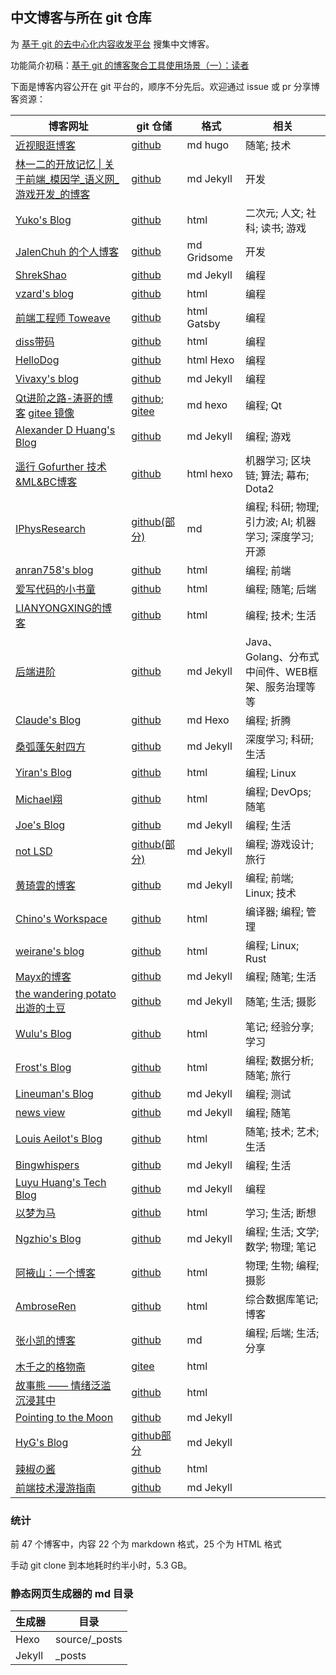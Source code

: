 ## 中文博客与所在 git 仓库

为 [基于 git 的去中心化内容收发平台](https://zhuanlan.zhihu.com/p/346258393) 搜集中文博客。

功能简介初稿：[基于 git 的博客聚合工具使用场景（一）：读者](<文档/2021-01-26-基于 git 的博客聚合工具使用场景（一）：读者.md>)

下面是博客内容公开在 git 平台的，顺序不分先后。欢迎通过 issue 或 pr 分享博客资源：

| 博客网址 | git 仓储 | 格式 | 相关
| ------------- | ------------- | ------------- | ------------- |
| [近视眼逛博客](https://ditou.org/) | [github](https://github.com/1078503/blog) | md hugo | 随笔; 技术
| [林一二的开放记忆 \| 关于前端_模因学_语义网_游戏开发_的博客](https://onetwo.ren/) | [github](https://github.com/linonetwo/linonetwo.github.io) | md Jekyll | 开发
| [Yuko's Blog](https://yuukoamamiya.github.io/) | [github](https://github.com/yuukoamamiya/yuukoamamiya.github.io) | html | 二次元; 人文; 社科; 读书; 游戏
| [JalenChuh 的个人博客](https://blog.jalenchuh.cn/) | [github](https://github.com/jalenchuh/blog) | md Gridsome | 开发
| [ShrekShao](http://shrekshao.github.io) | [github](https://github.com/shrekshao/shrekshao.github.io) | md Jekyll | 编程
| [vzard's blog](https://blog.vzard.cn/) | [github](https://github.com/vzardlloo/vzardlloo.github.io) | html | 编程
| [前端工程师 Toweave](https://toweave.github.io/) | [github](https://github.com/toweave/toweave.github.io) | html Gatsby | 编程
| [diss带码](https://dumplingbao.github.io/) | [github](https://github.com/dumplingbao/dumplingbao.github.io) | html | 编程
| [HelloDog](https://wsgzao.github.io) | [github](https://github.com/wsgzao/wsgzao.github.io) | html Hexo | 编程
| [Vivaxy's blog](https://vivaxyblog.github.io) | [github](https://github.com/vivaxyblog/vivaxyblog.github.io) | md Jekyll | 编程
| [Qt进阶之路-涛哥的博客](https://jaredtao.github.io/) [gitee 镜像](https://jaredtao.gitee.io/) | [github](https://github.com/jaredtao/jaredtao.github.io/tree/tao); [gitee](https://gitee.com/jaredtao/jaredtao/tree/tao/) | md hexo | 编程; Qt
| [Alexander D Huang's Blog](https://alxddh.github.io) | [github](https://github.com/alxddh/alxddh.github.io) | md Jekyll | 编程; 游戏
| [遥行 Gofurther 技术&ML&BC博客](https://charlesliuyx.github.io/) | [github](https://github.com/charlesliuyx/charlesliuyx.github.io) | html hexo | 机器学习; 区块链; 算法; 幕布; Dota2
| [IPhysResearch](https://iphysresearch.github.io/blog/) | [github(部分)](https://github.com/iphysresearch/iphysresearch.github.io_Archive/tree/sourcery/master) | md | 编程; 科研; 物理; 引力波; AI; 机器学习; 深度学习; 开源
| [anran758's blog](https://anran758.github.io/blog/) | [github](https://github.com/anran758/anran758.github.io) | html | 编程; 前端
| [爱写代码的小书童](https://zofun.github.io/) | [github](https://github.com/zofun/zofun.github.io) | html | 编程; 随笔; 后端
| [LIANYONGXING的博客](https://lianyongxing.github.io/) | [github](https://github.com/lianyongxing/lianyongxing.github.io) | html | 编程; 技术; 生活
| [后端进阶](https://objcoding.com/) | [github](https://github.com/objcoding/objcoding.github.io) | md Jekyll | Java、Golang、分布式中间件、WEB框架、服务治理等等
| [Claude's Blog](https://claude-ray.github.io) | [github](https://github.com/claude-ray/claude-ray.github.io) | md Hexo| 编程; 折腾
| [桑弧蓬矢射四方](https://iphyer.github.io/) | [github](https://github.com/iphyer/iphyer.github.io) | md Jekyll | 深度学习; 科研; 生活
| [Yiran's Blog](https://zdyxry.github.io/) | [github](https://github.com/zdyxry/zdyxry.github.io) | html | 编程; Linux
| [Michael翔](https://michael728.github.io/) | [github](https://github.com/michael728/michael728.github.io) | html | 编程; DevOps; 随笔
| [Joe's Blog](https://hijiangtao.github.io/) | [github](https://github.com/hijiangtao/hijiangtao.github.io) | md Jekyll | 编程; 生活
| [not LSD](https://notlsd.github.io) | [github(部分)](https://github.com/notlsd/notlsd.github.io) | md Jekyll | 编程; 游戏设计; 旅行
| [黄琦雲的博客](https://knightyun.github.io/) | [github](https://github.com/knightyun/knightyun.github.io) | md Jekyll | 编程; 前端; Linux; 技术
| [Chino's Workspace](https://chinomars.github.io/) | [github](https://github.com/chinomars/chinomars.github.io) | html | 编译器; 编程; 管理
| [weirane's blog](https://blog.ruo-chen.wang/) | [github](https://github.com/weirane/weirane.github.io) | html | 编程; Linux; Rust
| [Mayx的博客](https://mabbs.github.io/) | [github](https://github.com/mabbs/mabbs.github.io) | md Jekyll | 编程; 随笔; 生活
| [the wandering potato 出遊的土豆](https://thewanderingpotato.github.io/) | [github](https://github.com/thewanderingpotato/thewanderingpotato.github.io) | md Jekyll | 随笔; 生活; 摄影
| [Wulu's Blog](https://emuqi.github.io/) | [github](https://github.com/emuqi/emuqi.github.io) | html | 笔记; 经验分享; 学习
| [Frost's Blog](https://frost-lee.github.io) | [github](https://github.com/frost-lee/frost-lee.github.io) | html | 编程; 数据分析; 随笔; 旅行
| [Lineuman's Blog](https://lineuman.github.io/blog/) | [github](https://github.com/lineuman/blog) | md Jekyll | 编程; 测试
| [news view](https://zsqk.github.io/news/) | [github](https://github.com/zsqk/news) | md Jekyll | 编程; 随笔
| [Louis Aeilot's Blog](https://aeilot.github.io/) | [github](https://github.com/aeilot/aeilot.github.io) | html | 随笔; 技术; 艺术; 生活
| [Bingwhispers](https://cyril3.github.io) | [github](https://github.com/cyril3/cyril3.github.io) | md Jekyll | 编程; 生活
| [Luyu Huang's Tech Blog](https://luyuhuang.tech/) | [github](https://github.com/luyuhuang/luyuhuang.github.io) | md Jekyll | 编程
| [以梦为马](https://lhymwm.github.io) | [github](https://github.com/lhymwm/lhymwm.github.io) | html | 学习; 生活; 断想
| [Ngzhio's Blog](https://ngzhio.github.io/) | [github](https://github.com/ngzhio/ngzhio.github.io) | md Jekyll | 编程; 生活; 文学; 数学; 物理; 笔记
| [阿掖山：一个博客](https://mountaye.github.io/blog/) | [github](https://github.com/MountAye/blog) | html | 物理; 生物; 编程; 摄影
| [AmbroseRen](https://ambroseren.github.io/test/) | [github](https://github.com/ambroseren/ambroseren.github.io) | html | 综合数据库笔记; 博客
| [张小凯的博客](https://jasonkayzk.github.io/) | [github](https://github.com/jasonkayzk/jasonkayzk.github.io) | md | 编程; 后端; 生活; 分享
| [木千之的格物斋](https://muqianzhi.gitee.io/) | [gitee](https://gitee.com/MuQianzhi/MuQianzhi) | html |
| [故事熊 —— 情绪泛滥 沉浸其中](https://felixxiong.github.io/) | [github](https://github.com/FelixXiong/FelixXiong.github.io) | html
| [Pointing to the Moon](https://yk-liu.github.io/) | [github](https://github.com/yk-liu/yk-liu.github.io/tree/master) | md Jekyll
| [HyG's Blog](https://gaohaoyang.github.io/) | [github部分](https://github.com/Liu0330/Liu0330.github.io) | md Jekyll
| [辣椒の酱](https://removeif.github.io/) | [github](https://github.com/removeif/removeif.github.io) | html
| [前端技术漫游指南](http://qingbob.com/) | [github](https://github.com/hh54188/jekyll-blog) | md Jekyll


### 统计

前 47 个博客中，内容 22 个为 markdown 格式，25 个为 HTML 格式

手动 git clone 到本地耗时约半小时，5.3 GB。

### 静态网页生成器的 md 目录

| 生成器 | 目录 |
| ------------- | ------------- |
Hexo | source/_posts
Jekyll | _posts
